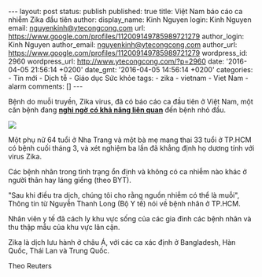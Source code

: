 --- layout: post status: publish published: true title: Việt Nam báo cáo
ca nhiễm Zika đầu tiên author: display\_name: Kinh Nguyen login: Kinh
Nguyen email: nguyenkinh@ytecongcong.com url:
https://www.google.com/profiles/112009149785989721279 author\_login:
Kinh Nguyen author\_email: nguyenkinh@ytecongcong.com author\_url:
https://www.google.com/profiles/112009149785989721279 wordpress\_id:
2960 wordpress\_url: http://www.ytecongcong.com/?p=2960 date:
'2016-04-05 21:56:14 +0200' date\_gmt: '2016-04-05 14:56:14 +0200'
categories: - Tin mới - Dịch tễ - Giáo dục Sức khỏe tags: - zika -
vietnam - Viet Nam - alarm comments: \[\] ---

Bệnh do muỗi truyền, Zika virus, đã có báo cáo ca đầu tiên ở Việt Nam,
một căn bệnh đang [**nghi ngờ** **có khả năng liên
quan**](http://www.ytecongcong.com/2016/04/vai-tro-cua-virus-zika-trong-benh-nho-dau-va-hoi-chung-guillian-barre-gbs-can-cho-ket-qua-tu-cac-nghien-cuu/)
đến bệnh nhỏ đầu.

![](http://www.cdc.gov/zika/images/banner1.jpg)

Một phụ nữ 64 tuổi ở Nha Trang và một bà mẹ mang thai 33 tuổi ở TP.HCM
có bệnh cuối tháng 3, và xét nghiệm ba lần đã khẳng định họ dương tính
với virus Zika.

Các bệnh nhân trong tình trạng ổn định và không có ca nhiễm nào khác ở
người thân hay láng giềng (theo BYT).

"Sau khi điều tra dịch, chúng tôi cho rằng nguồn nhiễm có thể là muỗi",
Thông tin từ Nguyễn Thanh Long (Bộ Y tế) nói về bệnh nhân ở TP.HCM.

Nhân viên y tế đã cách ly khu vực sống của các gia đình các bệnh nhân và
thu thập mẫu của khu vực lân cận.

Zika là dịch lưu hành ở châu Á, với các ca xác định ở Bangladesh, Hàn
Quốc, Thái Lan và Trung Quốc.

Theo Reuters
